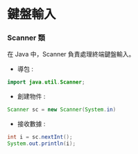 # 鍵盤輸入

### Scanner 類

在 Java 中，Scanner 負責處理終端鍵盤輸入。

- 導包 :

```java
import java.util.Scanner;
```

- 創建物件 :

```java
Scanner sc = new Scanner(System.in)
```

- 接收數據 :

```java
int i = sc.nextInt();
System.out.println(i);
```
